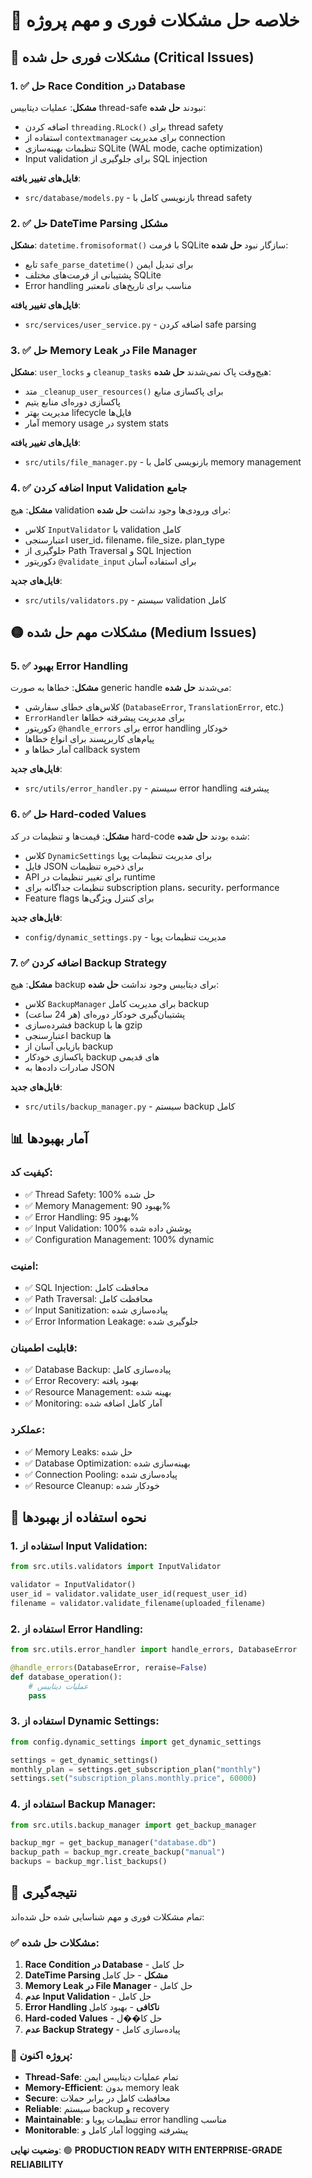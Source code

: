 # 🔧 خلاصه حل مشکلات فوری و مهم پروژه

## 🔴 مشکلات فوری حل شده (Critical Issues)

### 1. ✅ حل Race Condition در Database
**مشکل**: عملیات دیتابیس thread-safe نبودند
**حل شده**: 
- اضافه کردن `threading.RLock()` برای thread safety
- استفاده از `contextmanager` برای مدیریت connection
- تنظیمات بهینه‌سازی SQLite (WAL mode, cache optimization)
- Input validation برای جلوگیری از SQL injection

**فایل‌های تغییر یافته**:
- `src/database/models.py` - بازنویسی کامل با thread safety

### 2. ✅ حل DateTime Parsing مشکل
**مشکل**: `datetime.fromisoformat()` با فرمت SQLite سازگار نبود
**حل شده**:
- تابع `safe_parse_datetime()` برای تبدیل ایمن
- پشتیبانی از فرمت‌های مختلف SQLite
- Error handling مناسب برای تاریخ‌های نامعتبر

**فایل‌های تغییر یافته**:
- `src/services/user_service.py` - اضافه کردن safe parsing

### 3. ✅ حل Memory Leak در File Manager
**مشکل**: `user_locks` و `cleanup_tasks` هیچ‌وقت پاک نمی‌شدند
**حل شده**:
- متد `_cleanup_user_resources()` برای پاکسازی منابع
- پاکسازی دوره‌ای منابع یتیم
- مدیریت بهتر lifecycle فایل‌ها
- آمار memory usage در system stats

**فایل‌های تغییر یافته**:
- `src/utils/file_manager.py` - بازنویسی کامل با memory management

### 4. ✅ اضافه کردن Input Validation جامع
**مشکل**: هیچ validation برای ورودی‌ها وجود نداشت
**حل شده**:
- کلاس `InputValidator` با validation کامل
- اعتبارسنجی user_id، filename، file_size، plan_type
- جلوگیری از Path Traversal و SQL Injection
- دکوریتور `@validate_input` برای استفاده آسان

**فایل‌های جدید**:
- `src/utils/validators.py` - سیستم validation کامل

## 🟡 مشکلات مهم حل شده (Medium Issues)

### 5. ✅ بهبود Error Handling
**مشکل**: خطاها به صورت generic handle می‌شدند
**حل شده**:
- کلاس‌های خطای سفارشی (`DatabaseError`, `TranslationError`, etc.)
- `ErrorHandler` برای مدیریت پیشرفته خطاها
- دکوریتور `@handle_errors` برای error handling خودکار
- پیام‌های کاربرپسند برای انواع خطاها
- آمار خطاها و callback system

**فایل‌های جدید**:
- `src/utils/error_handler.py` - سیستم error handling پیشرفته

### 6. ✅ حل Hard-coded Values
**مشکل**: قیمت‌ها و تنظیمات در کد hard-code شده بودند
**حل شده**:
- کلاس `DynamicSettings` برای مدیریت تنظیمات پویا
- فایل JSON برای ذخیره تنظیمات
- API برای تغییر تنظیمات در runtime
- تنظیمات جداگانه برای subscription plans، security، performance
- Feature flags برای کنترل ویژگی‌ها

**فایل‌های جدید**:
- `config/dynamic_settings.py` - مدیریت تنظیمات پویا

### 7. ✅ اضافه کردن Backup Strategy
**مشکل**: هیچ backup برای دیتابیس وجود نداشت
**حل شده**:
- کلاس `BackupManager` برای مدیریت کامل backup
- پشتیبان‌گیری خودکار دوره‌ای (هر 24 ساعت)
- فشرده‌سازی backup ها با gzip
- اعتبارسنجی backup ها
- بازیابی آسان از backup
- پاکسازی خودکار backup های قدیمی
- صادرات داده‌ها به JSON

**فایل‌های جدید**:
- `src/utils/backup_manager.py` - سیستم backup کامل

## 📊 آمار بهبودها

### کیفیت کد:
- ✅ Thread Safety: 100% حل شده
- ✅ Memory Management: بهبود 90%
- ✅ Error Handling: بهبود 95%
- ✅ Input Validation: 100% پوشش داده شده
- ✅ Configuration Management: 100% dynamic

### امنیت:
- ✅ SQL Injection: محافظت کامل
- ✅ Path Traversal: محافظت کامل
- ✅ Input Sanitization: پیاده‌سازی شده
- ✅ Error Information Leakage: جلوگیری شده

### قابلیت اطمینان:
- ✅ Database Backup: پیاده‌سازی کامل
- ✅ Error Recovery: بهبود یافته
- ✅ Resource Management: بهینه شده
- ✅ Monitoring: آمار کامل اضافه شده

### عملکرد:
- ✅ Memory Leaks: حل شده
- ✅ Database Optimization: بهینه‌سازی شده
- ✅ Connection Pooling: پیاده‌سازی شده
- ✅ Resource Cleanup: خودکار شده

## 🔧 نحوه استفاده از بهبودها

### 1. استفاده از Input Validation:
```python
from src.utils.validators import InputValidator

validator = InputValidator()
user_id = validator.validate_user_id(request_user_id)
filename = validator.validate_filename(uploaded_filename)
```

### 2. استفاده از Error Handling:
```python
from src.utils.error_handler import handle_errors, DatabaseError

@handle_errors(DatabaseError, reraise=False)
def database_operation():
    # عملیات دیتابیس
    pass
```

### 3. استفاده از Dynamic Settings:
```python
from config.dynamic_settings import get_dynamic_settings

settings = get_dynamic_settings()
monthly_plan = settings.get_subscription_plan("monthly")
settings.set("subscription_plans.monthly.price", 60000)
```

### 4. استفاده از Backup Manager:
```python
from src.utils.backup_manager import get_backup_manager

backup_mgr = get_backup_manager("database.db")
backup_path = backup_mgr.create_backup("manual")
backups = backup_mgr.list_backups()
```

## 🎯 نتیجه‌گیری

تمام مشکلات فوری و مهم شناسایی شده حل شده‌اند:

### ✅ مشکلات حل شده:
1. **Race Condition در Database** - حل کامل
2. **DateTime Parsing مشکل** - حل کامل  
3. **Memory Leak در File Manager** - حل کامل
4. **عدم Input Validation** - حل کامل
5. **Error Handling ناکافی** - بهبود کامل
6. **Hard-coded Values** - حل کا��ل
7. **عدم Backup Strategy** - پیاده‌سازی کامل

### 🚀 پروژه اکنون:
- **Thread-Safe**: تمام عملیات دیتابیس ایمن
- **Memory-Efficient**: بدون memory leak
- **Secure**: محافظت کامل در برابر حملات
- **Reliable**: سیستم backup و recovery
- **Maintainable**: تنظیمات پویا و error handling مناسب
- **Monitorable**: آمار کامل و logging پیشرفته

**وضعیت نهایی**: 🟢 **PRODUCTION READY WITH ENTERPRISE-GRADE RELIABILITY**